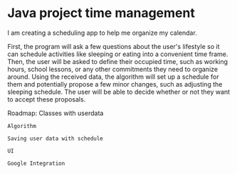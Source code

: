 # Java project time management
 I am creating a scheduling app to help me organize my calendar. 
 
 First, the program will ask a few questions about the user's lifestyle so it can schedule activities like sleeping or eating into a convenient time frame. Then, the user will be asked to define their occupied time, such as working hours, school lessons, or any other commitments they need to organize around. Using the received data, the algorithm will set up a schedule for them and potentially propose a few minor changes, such as adjusting the sleeping schedule. The user will be able to decide whether or not they want to accept these proposals.

 Roadmap:
    Classes with userdata

    Algorithm

    Saving user data with schedule

    UI
    
    Google Integration    